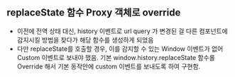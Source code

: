 ## replaceState 함수 Proxy 객체로 override

- 이전에 전역 상태 대신, history 이벤트로 url query 가 변경된 걸 다른 컴포넌트에 감지시킬 방법을 찾다가 해당 함수를 생성하게 되었음
- 다만 replaceState를 호출할 경우, 이를 감지할 수 있는 Window 이벤트가 없어 Custom 이벤트로 보내야 했음. 기본 window.history.replaceState 함수롤 Override 해서 기본 동작안에 custom 이벤트를 보내도록 하여 구현함.
